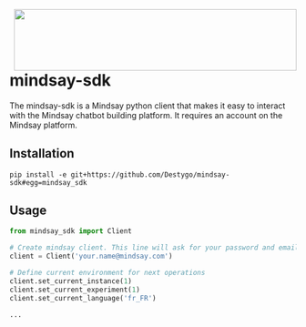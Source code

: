 <img src="https://www.mindsay.com/wp-content/uploads/2019/09/Mindsay-Logo.png"
	align="right" width="496" height="108">

# mindsay-sdk

The mindsay-sdk is a Mindsay python client that makes it easy to interact with the Mindsay chatbot building platform.
It requires an account on the Mindsay platform.

## Installation
`pip install -e git+https://github.com/Destygo/mindsay-sdk#egg=mindsay_sdk`

## Usage
```python
from mindsay_sdk import Client

# Create mindsay client. This line will ask for your password and email code.
client = Client('your.name@mindsay.com')

# Define current environment for next operations
client.set_current_instance(1)
client.set_current_experiment(1)
client.set_current_language('fr_FR')

...
```
